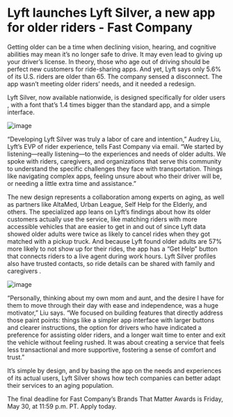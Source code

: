 # Lyft launches Lyft Silver, a new app for older riders - Fast Company

Getting older can be a time when declining vision, hearing, and cognitive abilities may mean it’s no longer safe to drive. It may even lead to giving up your driver’s license. In theory, those who age out of driving should be perfect new customers for ride-sharing apps. And yet, Lyft says only 5.6% of its U.S. riders are older than 65. The company sensed a disconnect. The app wasn’t meeting older riders’ needs, and it needed a redesign.

Lyft Silver, now available nationwide, is designed specifically for older users , with a font that’s 1.4 times bigger than the standard app, and a simple interface.

![image](https://images.fastcompany.com/image/upload/f_webp,q_auto,c_fit,w_1024,h_1024/wp-cms-2/2025/05/i-1-91328470-lyft-silver.jpg)

“Developing Lyft Silver was truly a labor of care and intention,” Audrey Liu, Lyft’s EVP of rider experience, tells Fast Company via email. “We started by listening—really listening—to the experiences and needs of older adults. We spoke with riders, caregivers, and organizations that serve this community to understand the specific challenges they face with transportation. Things like navigating complex apps, feeling unsure about who their driver will be, or needing a little extra time and assistance.”

The new design represents a collaboration among experts on aging, as well as partners like AltaMed, Urban League, Self Help for the Elderly, and others. The specialized app leans on Lyft’s findings about how its older customers actually use the service, like matching riders with more accessible vehicles that are easier to get in and out of since Lyft data showed older adults were twice as likely to cancel rides when they got matched with a pickup truck. And because Lyft found older adults are 57% more likely to not show up for their rides, the app has a “Get Help” button that connects riders to a live agent during work hours. Lyft Silver profiles also have trusted contacts, so ride details can be shared with family and caregivers .

![image](https://images.fastcompany.com/image/upload/f_webp,q_auto,c_fit,w_1024,h_1024/wp-cms-2/2025/05/i-2-91328470-lyft-silver.jpg)

“Personally, thinking about my own mom and aunt, and the desire I have for them to move through their day with ease and independence, was a huge motivator,” Liu says. “We focused on building features that directly address those paint points: things like a simpler app interface with larger buttons and clearer instructions, the option for drivers who have indicated a preference for assisting older riders, and a longer wait time to enter and exit the vehicle without feeling rushed. It was about creating a service that feels less transactional and more supportive, fostering a sense of comfort and trust.”

It’s simple by design, and by basing the app on the needs and experiences of its actual users, Lyft Silver shows how tech companies can better adapt their services to an aging population.

The final deadline for Fast Company’s Brands That Matter Awards is Friday, May 30, at 11:59 p.m. PT. Apply today.